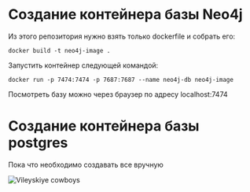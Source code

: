 # Создание контейнера базы Neo4j

Из этого репозитория нужно взять только dockerfile и собрать его: 

```
docker build -t neo4j-image .
```

Запустить контейнер следующей командой: 

```
docker run -p 7474:7474 -p 7687:7687 --name neo4j-db neo4j-image
```

Посмотреть базу можно через браузер по адресу localhost:7474

# Создание контейнера базы postgres

Пока что необходимо создавать все вручную

<img src="https://i.scdn.co/image/ab67616d0000b2730ce52f4ba340a1e459e6a978" Title="Vileyskiye cowboys">
